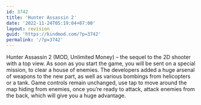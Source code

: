 ```yaml
---
id: 3742
title: 'Hunter Assassin 2'
date: '2022-11-24T05:19:04+07:00'
layout: revision
guid: 'https://kindmod.com/?p=3742'
permalink: '/?p=3742'
---
```


Hunter Assassin 2 (MOD, Unlimited Money) – the sequel to the 2D shooter with a top view. As soon as you start the game, you will be sent on a special mission, to clear a house of enemies. The developers added a huge arsenal of weapons to the new part, as well as various bombings from helicopters or a tank. Game controls remain unchanged, use tap to move around the map hiding from enemies, once you’re ready to attack, attack enemies from the back, which will give you a huge advantage.